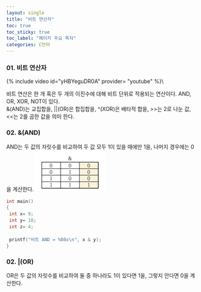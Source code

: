 ```yaml
---
layout: single
title: "비트 연산자"
toc: true
toc_sticky: true
toc_label: "페이지 주요 목차"
categories: C언어
---
```


### 01. 비트 연산자

{% include video id="yHBYeguDR0A" provider= "youtube" %}\

비트 연산은 한 개 혹은 두 개의 이진수에 대해 비트 단위로 적용되는 연산이다. AND, OR, XOR, NOT이 있다.  
&(AND)는 교집합을, ||(OR)은 합집합을, ^(XOR)은 배타적 합을, >>는 2로 나눈 값, <<는 2를 곱한 값을 의미 한다.

### 02. &(AND)
AND는 두 값의 자릿수를 비교하여 두 값 모두 1이 있을 때에만 1을, 나머지 경우에는 0을 계산한다.
![&&](/assets/images/&&.png)
~~~c
int main()
{
 int x= 9;
 int y= 10;
 int z= 4;
 
 printf("비트 AND = %08x\n", x & y);
}
~~~

### 02. |(OR)
OR은 두 값의 자릿수를 비교하여 둘 중 하나라도 1이 있다면 1을, 그렇지 안다면 0을 계산한다.
